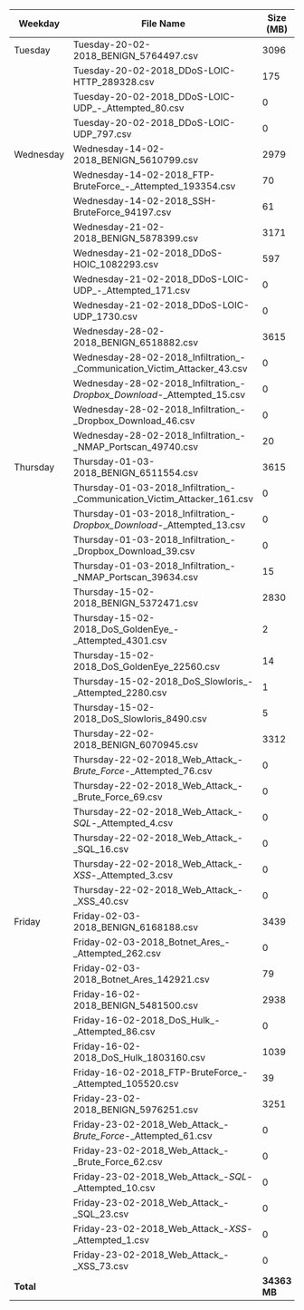 | Weekday   | File Name                                       | Size (MB) | Record Number |
|-----------|-------------------------------------------------|-----------|---------------|
| Tuesday   | Tuesday-20-02-2018_BENIGN_5764497.csv           | 3096      | 5764497       |
|           | Tuesday-20-02-2018_DDoS-LOIC-HTTP_289328.csv    | 175       | 289328        |
|           | Tuesday-20-02-2018_DDoS-LOIC-UDP_-_Attempted_80.csv | 0         | 80            |
|           | Tuesday-20-02-2018_DDoS-LOIC-UDP_797.csv        | 0         | 797           |
| Wednesday | Wednesday-14-02-2018_BENIGN_5610799.csv         | 2979      | 5610799       |
|           | Wednesday-14-02-2018_FTP-BruteForce_-_Attempted_193354.csv | 70        | 193354        |
|           | Wednesday-14-02-2018_SSH-BruteForce_94197.csv   | 61        | 94197         |
|           | Wednesday-21-02-2018_BENIGN_5878399.csv         | 3171      | 5878399       |
|           | Wednesday-21-02-2018_DDoS-HOIC_1082293.csv      | 597       | 1082293       |
|           | Wednesday-21-02-2018_DDoS-LOIC-UDP_-_Attempted_171.csv | 0         | 171           |
|           | Wednesday-21-02-2018_DDoS-LOIC-UDP_1730.csv     | 0         | 1730          |
|           | Wednesday-28-02-2018_BENIGN_6518882.csv         | 3615      | 6518882       |
|           | Wednesday-28-02-2018_Infiltration_-_Communication_Victim_Attacker_43.csv | 0         | 43            |
|           | Wednesday-28-02-2018_Infiltration_-_Dropbox_Download_-_Attempted_15.csv | 0         | 15            |
|           | Wednesday-28-02-2018_Infiltration_-_Dropbox_Download_46.csv | 0         | 46            |
|           | Wednesday-28-02-2018_Infiltration_-_NMAP_Portscan_49740.csv | 20        | 49740         |
| Thursday  | Thursday-01-03-2018_BENIGN_6511554.csv          | 3615      | 6511554       |
|           | Thursday-01-03-2018_Infiltration_-_Communication_Victim_Attacker_161.csv | 0         | 161           |
|           | Thursday-01-03-2018_Infiltration_-_Dropbox_Download_-_Attempted_13.csv | 0         | 13            |
|           | Thursday-01-03-2018_Infiltration_-_Dropbox_Download_39.csv | 0         | 39            |
|           | Thursday-01-03-2018_Infiltration_-_NMAP_Portscan_39634.csv | 15        | 39634         |
|           | Thursday-15-02-2018_BENIGN_5372471.csv          | 2830      | 5372471       |
|           | Thursday-15-02-2018_DoS_GoldenEye_-_Attempted_4301.csv | 2         | 4301          |
|           | Thursday-15-02-2018_DoS_GoldenEye_22560.csv     | 14        | 22560         |
|           | Thursday-15-02-2018_DoS_Slowloris_-_Attempted_2280.csv | 1         | 2280          |
|           | Thursday-15-02-2018_DoS_Slowloris_8490.csv      | 5         | 8490          |
|           | Thursday-22-02-2018_BENIGN_6070945.csv          | 3312      | 6070945       |
|           | Thursday-22-02-2018_Web_Attack_-_Brute_Force_-_Attempted_76.csv | 0         | 76            |
|           | Thursday-22-02-2018_Web_Attack_-_Brute_Force_69.csv | 0         | 69            |
|           | Thursday-22-02-2018_Web_Attack_-_SQL_-_Attempted_4.csv | 0         | 4             |
|           | Thursday-22-02-2018_Web_Attack_-_SQL_16.csv     | 0         | 16            |
|           | Thursday-22-02-2018_Web_Attack_-_XSS_-_Attempted_3.csv | 0         | 3             |
|           | Thursday-22-02-2018_Web_Attack_-_XSS_40.csv     | 0         | 40            |
| Friday    | Friday-02-03-2018_BENIGN_6168188.csv            | 3439      | 6168188       |
|           | Friday-02-03-2018_Botnet_Ares_-_Attempted_262.csv | 0         | 262           |
|           | Friday-02-03-2018_Botnet_Ares_142921.csv        | 79        | 142921        |
|           | Friday-16-02-2018_BENIGN_5481500.csv            | 2938      | 5481500       |
|           | Friday-16-02-2018_DoS_Hulk_-_Attempted_86.csv   | 0         | 86            |
|           | Friday-16-02-2018_DoS_Hulk_1803160.csv          | 1039      | 1803160       |
|           | Friday-16-02-2018_FTP-BruteForce_-_Attempted_105520.csv | 39        | 105520        |
|           | Friday-23-02-2018_BENIGN_5976251.csv            | 3251      | 5976251       |
|           | Friday-23-02-2018_Web_Attack_-_Brute_Force_-_Attempted_61.csv | 0         | 61            |
|           | Friday-23-02-2018_Web_Attack_-_Brute_Force_62.csv | 0         | 62            |
|           | Friday-23-02-2018_Web_Attack_-_SQL_-_Attempted_10.csv | 0         | 10            |
|           | Friday-23-02-2018_Web_Attack_-_SQL_23.csv       | 0         | 23            |
|           | Friday-23-02-2018_Web_Attack_-_XSS_-_Attempted_1.csv | 0         | 1             |
|           | Friday-23-02-2018_Web_Attack_-_XSS_73.csv       | 0         | 73            |
| **Total** |                                                 | **34363 MB**   | **63195145**       |
